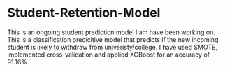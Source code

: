 # Student-Retention-Model
This is an ongoing student prediction model I am have been working on. This is a classification predicitive model that predicts if the 
new incoming student is likely to withdraw from univeristy/college. 
I have used SMOTE, implemented cross-validation and applied XGBoost for an accuracy of 91.16%
